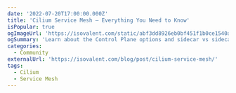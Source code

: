 ```yaml
---
date: '2022-07-20T17:00:00.000Z'
title: 'Cilium Service Mesh – Everything You Need to Know'
isPopular: true
ogImageUrl: 'https://isovalent.com/static/abf3dd8926eb0bf451f1b0ce1540a6fa/022f4/service-mesh-scaled.webp'
ogSummary: 'Learn about the Control Plane options and sidecar vs sidecarless'
categories:
  - Community
externalUrl: 'https://isovalent.com/blog/post/cilium-service-mesh/'
tags:
  - Cilium
  - Service Mesh
---
```

